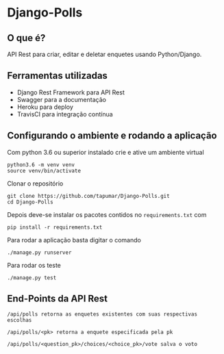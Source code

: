 # Django-Polls

## O que é?

API Rest para criar, editar e deletar enquetes usando Python/Django.


## Ferramentas utilizadas

- Django Rest Framework para API Rest
- Swagger para a documentação
- Heroku para deploy
- TravisCI para integração contínua

## Configurando o ambiente e rodando a aplicação

Com python 3.6 ou superior instalado crie e ative um ambiente virtual
```
python3.6 -m venv venv
source venv/bin/activate
```

Clonar o repositório
```
git clone https://github.com/tapumar/Django-Polls.git
cd Django-Polls
```

Depois deve-se instalar os pacotes contidos no `requirements.txt` com
```
pip install -r requirements.txt
```

Para rodar a aplicação basta digitar o comando
```
./manage.py runserver
```

Para rodar os teste
```
./manage.py test
```

## End-Points da API Rest
```
/api/polls retorna as enquetes existentes com suas respectivas escolhas
```
```
/api/polls/<pk> retorna a enquete especificada pela pk
```
```
/api/polls/<question_pk>/choices/<choice_pk>/vote salva o voto
```
